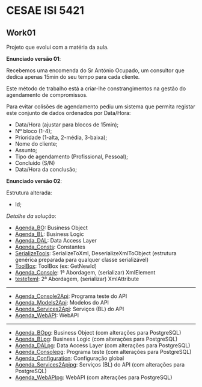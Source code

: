 # CESAE ISI 5421 
 
## Work01
 
Projeto que evolui com a matéria da aula.

**Enunciado versão 01**:

Recebemos uma encomenda do Sr António Ocupado, um consultor que dedica apenas 15min do seu tempo para cada cliente. 

Este método de trabalho está a criar-lhe constrangimentos na gestão do agendamento de compromissos.

Para evitar colisões de agendamento pediu um sistema que permita registar este conjunto de dados ordenados por Data/Hora:
  - Data/Hora (ajustar para blocos de 15min);
  - Nº bloco (1-4);
  - Prioridade (1-alta, 2-média, 3-baixa);
  - Nome do cliente;
  - Assunto;
  - Tipo de agendamento (Profissional, Pessoal);
  - Concluído (S/N)
  - Data/Hora da conclusão;

**Enunciado versão 02**:  
  
Estrutura alterada:  
  - Id;  
  
*Detalhe da solução*:  
  
  - [Agenda_BO](Agenda_BO/): Business Object  
  - [Agenda_BL](Agenda_BL/): Business Logic  
  - [Agenda_DAL](Agenda_DAL/): Data Access Layer  
  - [Agenda_Consts](Agenda_Consts/): Constantes  
  - [SerializeTools](SerializeTools/): SerializeToXml, DeserializeXmlToObject (estrutura genérica preparada para qualquer classe serializável)  
  - [ToolBox](ToolBox/): ToolBox (ex: GetNewId)  
  - [Agenda_Console](Agenda_Console/): 1ª Abordagem, (serializar) XmlElement  
  - [teste1xml](teste1xml/): 2ª Abordagem, (serializar) XmlAttribute  
  
-------------------
  - [Agenda_Console2Api](Agenda_Console2Api/): Programa teste do API  
  - [Agenda_Models2Api](Agenda_Models2Api/): Modelos do API  
  - [Agenda_Services2Api](Agenda_Services2Api/): Serviços (BL) do API  
  - [Agenda_WebAPI](Agenda_WebAPI/): WebAPI  
  
-------------------
  - [Agenda_BOpg](Agenda_BOpg/): Business Object (com alterações para PostgreSQL)  
  - [Agenda_BLpg](Agenda_BLpg/): Business Logic (com alterações para PostgreSQL)  
  - [Agenda_DALpg](Agenda_DALpg/): Data Access Layer (com alterações para PostgreSQL)  
  - [Agenda_Consolepg](Agenda_Consolepg/): Programa teste (com alterações para PostgreSQL)  
  - [Agenda_Configuration](Agenda_Configuration/): Configuração global  
  - [Agenda_Services2Apipg](Agenda_Services2Apipg/): Serviços (BL) do API (com alterações para PostgreSQL)  
  - [Agenda_WebAPIpg](Agenda_WebAPIpg/): WebAPI (com alterações para PostgreSQL)  
  
  
   